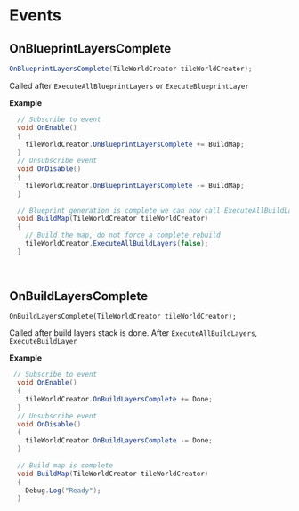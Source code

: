 # Events

## OnBlueprintLayersComplete
```csharp
OnBlueprintLayersComplete(TileWorldCreator tileWorldCreator);
```

Called after `ExecuteAllBlueprintLayers` or `ExecuteBlueprintLayer`  

**Example**  
```csharp
  // Subscribe to event
  void OnEnable()
  {
    tileWorldCreator.OnBlueprintLayersComplete += BuildMap;
  }
  // Unsubscribe event
  void OnDisable()
  {
    tileWorldCreator.OnBlueprintLayersComplete -= BuildMap;
  }
  
  // Blueprint generation is complete we can now call ExecuteAllBuildLayers to build the map
  void BuildMap(TileWorldCreator tileWorldCreator)
  {
    // Build the map, do not force a complete rebuild
    tileWorldCreator.ExecuteAllBuildLayers(false);
  }
  
  
```


## OnBuildLayersComplete
```chsarp
OnBuildLayersComplete(TileWorldCreator tileWorldCreator);
```
Called after build layers stack is done. After `ExecuteAllBuildLayers`, `ExecuteBuildLayer`  

**Example**  
```csharp
 // Subscribe to event
  void OnEnable()
  {
    tileWorldCreator.OnBuildLayersComplete += Done;
  }
  // Unsubscribe event
  void OnDisable()
  {
    tileWorldCreator.OnBuildLayersComplete -= Done;
  }
  
  // Build map is complete
  void BuildMap(TileWorldCreator tileWorldCreator)
  {
    Debug.Log("Ready");
  }
```

